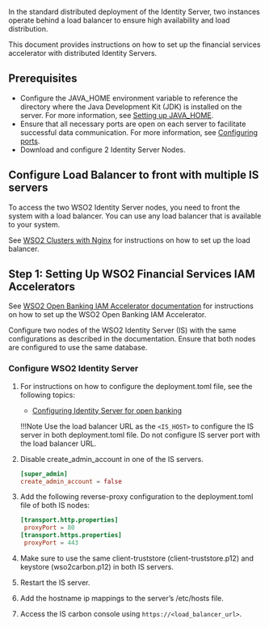 In the standard distributed deployment of the Identity Server, two instances operate behind a load balancer to ensure high availability and load distribution.

This document provides instructions on how to set up the financial services accelerator with distributed Identity Servers.

## Prerequisites

- Configure the JAVA_HOME environment variable to reference the directory where the Java Development Kit (JDK) is installed on the server.
  For more information, see [Setting up JAVA_HOME](https://ob.docs.wso2.com/en/latest/install-and-setup/setting-up-servers/#setting-up-java_home).
- Ensure that all necessary ports are open on each server to facilitate successful data communication.
  For more information, see [Configuring ports](https://ob.docs.wso2.com/en/latest/install-and-setup/setting-up-servers/#configuring-ports).
- Download and configure 2 Identity Server Nodes.

## Configure Load Balancer to front with multiple IS servers

To access the two WSO2 Identity Server nodes, you need to front the system with a load balancer. You can use any load balancer that is available to your system.

See [WSO2 Clusters with Nginx](wso2-clusters-with-nginx.md) for instructions on how to set up the load balancer.

## Step 1: Setting Up WSO2 Financial Services IAM Accelerators

See [WSO2 Open Banking IAM Accelerator documentation](setting-up-servers-with-is.md)
for instructions on how to set up the WSO2 Open Banking IAM Accelerator.

Configure two nodes of the WSO2 Identity Server (IS) with the same configurations as described in the documentation.
Ensure that both nodes are configured to use the same database.

### Configure WSO2 Identity Server

1. For instructions on how to configure the deployment.toml file, see the following topics:
    - [Configuring Identity Server for open banking](configuring-identity-server-for-ob.md)
   
    !!!Note
        Use the load balancer URL as the `<IS_HOST>` to configure the IS server in both deployment.toml file.
        Do not configure IS server port with the load balancer URL.

2. Disable create_admin_account in one of the IS servers.
   ``` toml
   [super_admin]
   create_admin_account = false
    ```
3. Add the following reverse-proxy configuration to the deployment.toml file of both IS nodes:
   ``` toml
   [transport.http.properties]
    proxyPort = 80
   [transport.https.properties]
    proxyPort = 443
   ```
4. Make sure to use the same client-truststore (client-truststore.p12) and keystore (wso2carbon.p12) in both IS servers.
5. Restart the IS server.
6. Add the hostname ip mappings to the server’s /etc/hosts file.
7. Access the IS carbon console using `https://<load_balancer_url>`.
